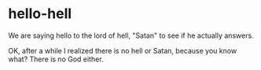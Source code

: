 # hello-hell
We are saying hello to the lord of hell, "Satan" to see if he actually answers.

OK, after a while I realized there is no hell or Satan, because you know what? There is no God either.
